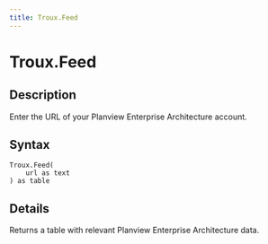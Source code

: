 ```yaml
---
title: Troux.Feed
---
```


# Troux.Feed


## Description

Enter the URL of your Planview Enterprise Architecture account.


## Syntax

```powerquery
Troux.Feed(
    url as text
) as table
```


## Details

Returns a table with relevant Planview Enterprise Architecture data.


